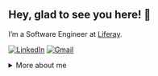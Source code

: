 ## Hey, glad to see you here! :wave:

I’m a Software Engineer at [Liferay](https://www.liferay.com/en/home).
  
[![LinkedIn](https://img.shields.io/badge/LinkedIn-0077B5?style=for-the-badge&logo=linkedin&logoColor=white)](https://www.linkedin.com/in/davi-santosz/)  [![Gmail](https://img.shields.io/badge/Gmail-D14836?style=for-the-badge&logo=gmail&logoColor=white)](mailto:davi.santos4357@gmail.com)

<details>
<summary>
  More about me
</summary>

### ⚙️ Technologies I use daily:
- Shell script
- Java
- Docker

### 🚀 Projects:
- [Budget Control API](https://github.com/davisaints/budget-control/blob/prod/README.md)
- [Playwright Test Automations](https://github.com/davisaints/playwright-demos)

### 📚 I’m currently learning/improving:
- Java
- Data structures and algorithms
- System architecture
- Database
